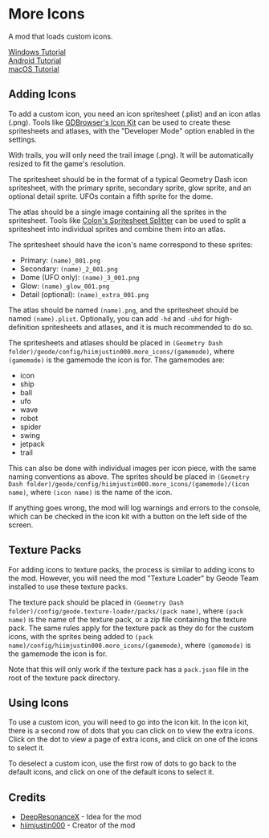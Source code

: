 # More Icons
A mod that loads custom icons.

[Windows Tutorial](https://youtu.be/Dn0S3DPuq08)\
[Android Tutorial](https://youtu.be/GJKoLUnkyBk)\
[macOS Tutorial](https://youtu.be/1sI4WJE0yqE)

## Adding Icons
To add a custom icon, you need an icon spritesheet (.plist) and an icon atlas (.png). Tools like [GDBrowser's Icon Kit](https://gdbrowser.com/iconkit) can be used to create these spritesheets and atlases, with the "Developer Mode" option enabled in the settings.

With trails, you will only need the trail image (.png). It will be automatically resized to fit the game's resolution.

The spritesheet should be in the format of a typical Geometry Dash icon spritesheet, with the primary sprite, secondary sprite, glow sprite, and an optional detail sprite. UFOs contain a fifth sprite for the dome.

The atlas should be a single image containing all the sprites in the spritesheet. Tools like [Colon's Spritesheet Splitter](https://gdcolon.com/gdsplitter) can be used to split a spritesheet into individual sprites and combine them into an atlas.

The spritesheet should have the icon's name correspond to these sprites:
- Primary: `(name)_001.png`
- Secondary: `(name)_2_001.png`
- Dome (UFO only): `(name)_3_001.png`
- Glow: `(name)_glow_001.png`
- Detail (optional): `(name)_extra_001.png`

The atlas should be named `(name).png`, and the spritesheet should be named `(name).plist`. Optionally, you can add `-hd` and `-uhd` for high-definition spritesheets and atlases, and it is much recommended to do so.

The spritesheets and atlases should be placed in `(Geometry Dash folder)/geode/config/hiimjustin000.more_icons/(gamemode)`, where `(gamemode)` is the gamemode the icon is for. The gamemodes are:
- icon
- ship
- ball
- ufo
- wave
- robot
- spider
- swing
- jetpack
- trail

This can also be done with individual images per icon piece, with the same naming conventions as above. The sprites should be placed in `(Geometry Dash folder)/geode/config/hiimjustin000.more_icons/(gamemode)/(icon name)`, where `(icon name)` is the name of the icon.

If anything goes wrong, the mod will log warnings and errors to the console, which can be checked in the icon kit with a button on the left side of the screen.

## Texture Packs
For adding icons to texture packs, the process is similar to adding icons to the mod. However, you will need the mod "Texture Loader" by Geode Team installed to use these texture packs.

The texture pack should be placed in `(Geometry Dash folder)/config/geode.texture-loader/packs/(pack name)`, where `(pack name)` is the name of the texture pack, or a zip file containing the texture pack. The same rules apply for the texture pack as they do for the custom icons, with the sprites being added to `(pack name)/config/hiimjustin000.more_icons/(gamemode)`, where `(gamemode)` is the gamemode the icon is for.

Note that this will only work if the texture pack has a `pack.json` file in the root of the texture pack directory.

## Using Icons
To use a custom icon, you will need to go into the icon kit. In the icon kit, there is a second row of dots that you can click on to view the extra icons. Click on the dot to view a page of extra icons, and click on one of the icons to select it.

To deselect a custom icon, use the first row of dots to go back to the default icons, and click on one of the default icons to select it.

## Credits
- [DeepResonanceX](user:5668656) - Idea for the mod
- [hiimjustin000](user:7466002) - Creator of the mod